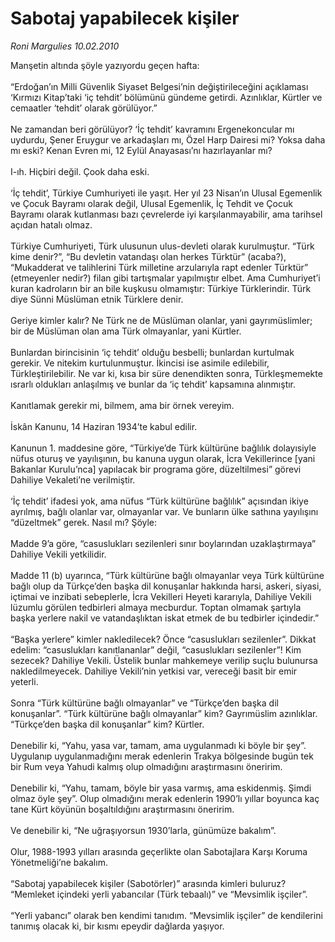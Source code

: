 # Sabotaj yapabilecek kişiler

*Roni Margulies 10.02.2010*

<div class="taraf_structure_2col_1zq">
<div class="margen_n">



 <p>Manşetin altında şöyle yazıyordu geçen hafta: <br/><br/>“Erdoğan’ın Milli Güvenlik Siyaset Belgesi’nin değiştirileceğini açıklaması ‘Kırmızı Kitap’taki ‘iç tehdit’ bölümünü gündeme getirdi. Azınlıklar, Kürtler ve cemaatler ‘tehdit’ olarak görülüyor.” <br/><br/>Ne zamandan beri görülüyor? ‘İç tehdit’ kavramını Ergenekoncular mı uydurdu, Şener Eruygur ve arkadaşları mı, Özel Harp Dairesi mi? Yoksa daha mı eski? Kenan Evren mi, 12 Eylül Anayasası’nı hazırlayanlar mı? <br/><br/>I-ıh. Hiçbiri değil. Çook daha eski. <br/><br/>‘İç tehdit’, Türkiye Cumhuriyeti ile yaşıt. Her yıl 23 Nisan’ın Ulusal Egemenlik ve Çocuk Bayramı olarak değil, Ulusal Egemenlik, İç Tehdit ve Çocuk Bayramı olarak kutlanması bazı çevrelerde iyi karşılanmayabilir, ama tarihsel açıdan hatalı olmaz. <br/><br/>Türkiye Cumhuriyeti, Türk ulusunun ulus-devleti olarak kurulmuştur. “Türk kime denir?”, “Bu devletin vatandaşı olan herkes Türktür” (acaba?), “Mukadderat ve talihlerini Türk milletine arzularıyla rapt edenler Türktür” (etmeyenler nedir?) filan gibi tartışmalar yapılmıştır elbet. Ama Cumhuriyet’i kuran kadroların bir an bile kuşkusu olmamıştır: Türkiye Türklerindir. Türk diye Sünni Müslüman etnik Türklere denir. <br/><br/>Geriye kimler kalır? Ne Türk ne de Müslüman olanlar, yani gayrımüslimler; bir de Müslüman olan ama Türk olmayanlar, yani Kürtler. <br/><br/>Bunlardan birincisinin ‘iç tehdit’ olduğu besbelli; bunlardan kurtulmak gerekir. Ve nitekim kurtulunmuştur. İkincisi ise asimile edilebilir, Türkleştirilebilir. Ne var ki, kısa bir süre denendikten sonra, Türkleşmemekte ısrarlı oldukları anlaşılmış ve bunlar da ‘iç tehdit’ kapsamına alınmıştır. <br/><br/>Kanıtlamak gerekir mi, bilmem, ama bir örnek vereyim. <br/><br/>İskân Kanunu, 14 Haziran 1934’te kabul edilir. <br/><br/>Kanunun 1. maddesine göre, “Türkiye’de Türk kültürüne bağlılık dolayısiyle nüfus oturuş ve yayılışının, bu kanuna uygun olarak, İcra Vekillerince [yani Bakanlar Kurulu’nca] yapılacak bir programa göre, düzeltilmesi” görevi Dahiliye Vekaleti’ne verilmiştir. <br/><br/>‘İç tehdit’ ifadesi yok, ama nüfus “Türk kültürüne bağlılık” açısından ikiye ayrılmış, bağlı olanlar var, olmayanlar var. Ve bunların ülke sathına yayılışını “düzeltmek” gerek. Nasıl mı? Şöyle: <br/><br/>Madde 9’a göre, “casuslukları sezilenleri sınır boylarından uzaklaştırmaya” Dahiliye Vekili yetkilidir. <br/><br/>Madde 11 (b) uyarınca, “Türk kültürüne bağlı olmayanlar veya Türk kültürüne bağlı olup da Türkçe’den başka dil konuşanlar hakkında harsi, askeri, siyasi, içtimai ve inzibati sebeplerle, İcra Vekilleri Heyeti kararıyla, Dahiliye Vekili lüzumlu görülen tedbirleri almaya mecburdur. Toptan olmamak şartıyla başka yerlere nakil ve vatandaşlıktan iskat etmek de bu tedbirler içindedir.” <br/><br/>“Başka yerlere” kimler nakledilecek? Önce “casuslukları sezilenler”. Dikkat edelim: “casuslukları kanıtlananlar” değil, “casuslukları sezilenler”! Kim sezecek? Dahiliye Vekili. Üstelik bunlar mahkemeye verilip suçlu bulunursa nakledilmeyecek. Dahiliye Vekili’nin yetkisi var, vereceği basit bir emir yeterli. <br/><br/>Sonra “Türk kültürüne bağlı olmayanlar” ve “Türkçe’den başka dil konuşanlar”. “Türk kültürüne bağlı olmayanlar” kim? Gayrımüslim azınlıklar. “Türkçe’den başka dil konuşanlar” kim? Kürtler. <br/><br/>Denebilir ki, “Yahu, yasa var, tamam, ama uygulanmadı ki böyle bir şey”. Uygulanıp uygulanmadığını merak edenlerin Trakya bölgesinde bugün tek bir Rum veya Yahudi kalmış olup olmadığını araştırmasını öneririm. <br/><br/>Denebilir ki, “Yahu, tamam, böyle bir yasa varmış, ama eskidenmiş. Şimdi olmaz öyle şey”. Olup olmadığını merak edenlerin 1990’lı yıllar boyunca kaç tane Kürt köyünün boşaltıldığını araştırmasını öneririm. <br/><br/>Ve denebilir ki, “Ne uğraşıyorsun 1930’larla, günümüze bakalım”. <br/><br/>Olur, 1988-1993 yılları arasında geçerlikte olan Sabotajlara Karşı Koruma Yönetmeliği’ne bakalım. <br/><br/>“Sabotaj yapabilecek kişiler (Sabotörler)” arasında kimleri buluruz? “Memleket içindeki yerli yabancılar (Türk tebaalı)” ve “Mevsimlik işçiler”. <br/><br/>“Yerli yabancı” olarak ben kendimi tanıdım. “Mevsimlik işçiler” de kendilerini tanımış olacak ki, bir kısmı epeydir dağlarda yaşıyor.</p>
<br/>
<br/>
<br/>



<br/>


<div id="taraf_not">
</div>

</div>


</div>

